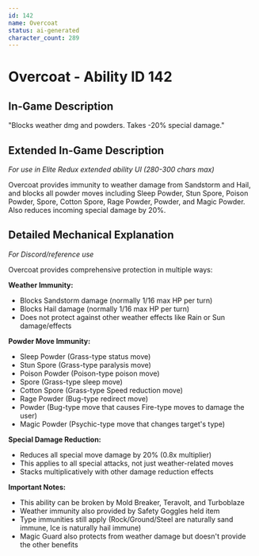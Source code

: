 ```yaml
---
id: 142
name: Overcoat
status: ai-generated
character_count: 289
---
```


# Overcoat - Ability ID 142

## In-Game Description
"Blocks weather dmg and powders. Takes -20% special damage."

## Extended In-Game Description
*For use in Elite Redux extended ability UI (280-300 chars max)*

Overcoat provides immunity to weather damage from Sandstorm and Hail, and blocks all powder moves including Sleep Powder, Stun Spore, Poison Powder, Spore, Cotton Spore, Rage Powder, Powder, and Magic Powder. Also reduces incoming special damage by 20%.

## Detailed Mechanical Explanation
*For Discord/reference use*

Overcoat provides comprehensive protection in multiple ways:

**Weather Immunity:**
- Blocks Sandstorm damage (normally 1/16 max HP per turn)
- Blocks Hail damage (normally 1/16 max HP per turn)
- Does not protect against other weather effects like Rain or Sun damage/effects

**Powder Move Immunity:**
- Sleep Powder (Grass-type status move)
- Stun Spore (Grass-type paralysis move)
- Poison Powder (Poison-type poison move)
- Spore (Grass-type sleep move)
- Cotton Spore (Grass-type Speed reduction move)
- Rage Powder (Bug-type redirect move)
- Powder (Bug-type move that causes Fire-type moves to damage the user)
- Magic Powder (Psychic-type move that changes target's type)

**Special Damage Reduction:**
- Reduces all special move damage by 20% (0.8x multiplier)
- This applies to all special attacks, not just weather-related moves
- Stacks multiplicatively with other damage reduction effects

**Important Notes:**
- This ability can be broken by Mold Breaker, Teravolt, and Turboblaze
- Weather immunity also provided by Safety Goggles held item
- Type immunities still apply (Rock/Ground/Steel are naturally sand immune, Ice is naturally hail immune)
- Magic Guard also protects from weather damage but doesn't provide the other benefits